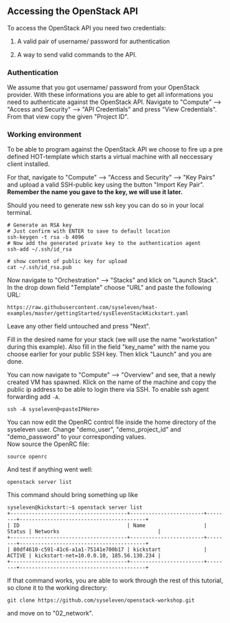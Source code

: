 ## Accessing the OpenStack API

To access the OpenStack API you need two credentials:

1. A valid pair of username/ password for authentication

2. A way to send valid commands to the API.


### Authentication 

We assume that you got username/ password from your OpenStack provider.
With these informations you are able to get all informations you need to authenticate against the OpenStack API.
Navigate to "Compute" --> "Access and Security" --> "API Credentials" and press "View Credentials". From that view 
copy the given "Project ID".


### Working environment

To be able to program against the OpenStack API we choose to fire up a pre defined HOT-template which starts a virtual machine with all neccessary client installed.

For that, navigate to "Compute" --> "Access and Security" --> "Key Pairs" and upload a valid SSH-public key using the button "Import Key Pair".
**Remember the name you gave to the key, we will use it later.**

Should you need to generate new ssh key you can do so in your local terminal.
```
# Generate an RSA key
# Just confirm with ENTER to save to default location
ssh-keygen -t rsa -b 4096
# Now add the generated private key to the authentication agent
ssh-add ~/.ssh/id_rsa

# show content of public key for upload
cat ~/.ssh/id_rsa.pub
```

Now navigate to "Orchestration" --> "Stacks" and klick on "Launch Stack".  
In the drop down field "Template" choose "URL" and paste the following URL: 
```
https://raw.githubusercontent.com/syseleven/heat-examples/master/gettingStarted/sysElevenStackKickstart.yaml
```

Leave any other field untouched and press "Next".

Fill in the desired name for your stack (we will use the name "workstation" during this example). Also fill in the field "key_name" with the name you choose earlier for your public SSH key. Then klick "Launch" and you are done.

You can now navigate to "Compute" --> "Overview" and see, that a newly created VM has spawned. Klick on the name of the machine and copy the public ip address to be able to login there via SSH. To enable ssh agent forwarding add `-A`.

``` 
ssh -A syseleven@<pasteIPHere> 
```

You can now edit the OpenRC control file inside the home directory of the syseleven user. Change "demo_user", "demo_project_id" and "demo_password" to your corresponding values.  
Now source the OpenRC file:

``` 
source openrc 
```

And test if anything went well:

``` 
openstack server list 
```

This command should bring something up like 

```
syseleven@kickstart:~$ openstack server list
+--------------------------------------+------------------------+--------+-----------------------------------------+
| ID                                   | Name                   | Status | Networks                                |
+--------------------------------------+------------------------+--------+-----------------------------------------+
| 80df4610-c591-41c6-a1a1-75141e700b17 | kickstart              | ACTIVE | kickstart-net=10.0.0.10, 185.56.130.234 |
+--------------------------------------+------------------------+--------+-----------------------------------------+
```

If that command works, you are able to work through the rest of this tutorial, so clone it to the working directory:

``` 
git clone https://github.com/syseleven/openstack-workshop.git
```

and move on to "02_network".






